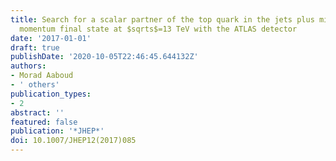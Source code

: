 ```yaml
---
title: Search for a scalar partner of the top quark in the jets plus missing transverse
  momentum final state at $sqrts$=13 TeV with the ATLAS detector
date: '2017-01-01'
draft: true
publishDate: '2020-10-05T22:46:45.644132Z'
authors:
- Morad Aaboud
- ' others'
publication_types:
- 2
abstract: ''
featured: false
publication: '*JHEP*'
doi: 10.1007/JHEP12(2017)085
---
```


